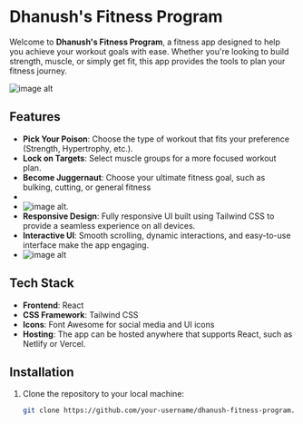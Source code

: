 # Dhanush's Fitness Program

Welcome to **Dhanush's Fitness Program**, a fitness app designed to help you achieve your workout goals with ease. Whether you're looking to build strength, muscle, or simply get fit, this app provides the tools to plan your fitness journey.

![image alt]()

## Features
- **Pick Your Poison**: Choose the type of workout that fits your preference (Strength, Hypertrophy, etc.).
- **Lock on Targets**: Select muscle groups for a more focused workout plan.
- **Become Juggernaut**: Choose your ultimate fitness goal, such as bulking, cutting, or general fitness
-
- ![image alt]().
- **Responsive Design**: Fully responsive UI built using Tailwind CSS to provide a seamless experience on all devices.
- **Interactive UI**: Smooth scrolling, dynamic interactions, and easy-to-use interface make the app engaging.
- ![image alt]()

## Tech Stack
- **Frontend**: React
- **CSS Framework**: Tailwind CSS
- **Icons**: Font Awesome for social media and UI icons
- **Hosting**: The app can be hosted anywhere that supports React, such as Netlify or Vercel.

## Installation

1. Clone the repository to your local machine:
   ```bash
   git clone https://github.com/your-username/dhanush-fitness-program.git
